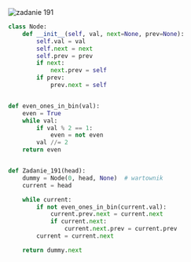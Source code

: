 <picture>
  <source srcset="../../srt/zbior_zadan/191.png" media="(prefers-color-scheme: light)">
  <source srcset="../../srt/zbior_zadan/black_191.png" media="(prefers-color-scheme: dark)">
  <img src="../../srt/zbior_zadan/black_191.png" alt="zadanie 191">
</picture>

```python
class Node:
    def __init__(self, val, next=None, prev=None):
        self.val = val
        self.next = next
        self.prev = prev
        if next:
            next.prev = self
        if prev:
            prev.next = self


def even_ones_in_bin(val):
    even = True
    while val:
        if val % 2 == 1:
            even = not even
        val //= 2
    return even


def Zadanie_191(head):
    dummy = Node(0, head, None)  # wartownik
    current = head

    while current:
        if not even_ones_in_bin(current.val):
            current.prev.next = current.next
            if current.next:
                current.next.prev = current.prev
        current = current.next

    return dummy.next
```
